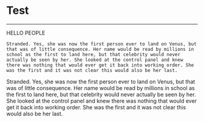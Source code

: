 # Test
--------

HELLO PEOPLE
~~~~~~~~
Stranded. Yes, she was now the first person ever to land on Venus, but that was of little consequence. Her name would be read by millions in school as the first to land here, but that celebrity would never actually be seen by her. She looked at the control panel and knew there was nothing that would ever get it back into working order. She was the first and it was not clear this would also be her last.
~~~~~~~~

Stranded. Yes, she was now the first person ever to land on Venus, but that was of little consequence. Her name would be read by millions in school as the first to land here, but that celebrity would never actually be seen by her. She looked at the control panel and knew there was nothing that would ever get it back into working order. She was the first and it was not clear this would also be her last.
